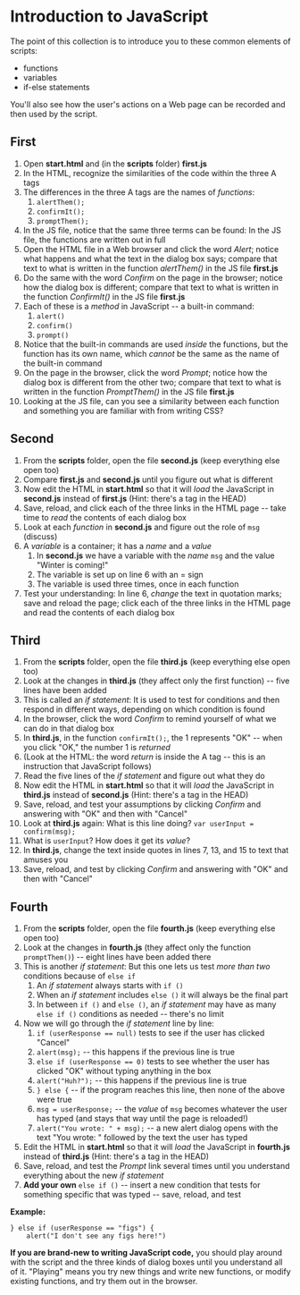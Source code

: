 Introduction to JavaScript
==========================

The point of this collection is to introduce you to these common elements of scripts:

* functions
* variables
* if-else statements

You'll also see how the user's actions on a Web page can be recorded and then used by the script.

## First

1. Open **start.html** and (in the **scripts** folder) **first.js**
2. In the HTML, recognize the similarities of the code within the three A tags
3. The differences in the three A tags are the names of _functions_:
     1. `alertThem();`
     1. `confirmIt();`
     1. `promptThem();`
4. In the JS file, notice that the same three terms can be found: In the JS file, the functions are written out in full 
5. Open the HTML file in a Web browser and click the word _Alert_; notice what happens and what the text in the dialog box says; compare that text to what is written in the function _alertThem()_ in the JS file **first.js** 
6. Do the same with the word _Confirm_ on the page in the browser; notice how the dialog box is different; compare that text to what is written in the function _ConfirmIt()_ in the JS file **first.js** 
7. Each of these is a _method_ in JavaScript -- a built-in command:
    1. `alert()`
    1. `confirm()`
    1. `prompt()`
8. Notice that the built-in commands are used _inside_ the functions, but the function has its own name, which _cannot_ be the same as the name of the built-in command
9. On the page in the browser, click the word _Prompt_; notice how the dialog box is different from the other two; compare that text to what is written in the function _PromptThem()_ in the JS file **first.js** 
10. Looking at the JS file, can you see a similarity between each function and something you are familiar with from writing CSS? 

## Second

1. From the **scripts** folder, open the file **second.js** (keep everything else open too)
2. Compare **first.js** and **second.js** until you figure out what is different 
3. Now edit the HTML in **start.html** so that it will _load_ the JavaScript in **second.js**  instead of  **first.js** (Hint: there's a tag in the HEAD)
4. Save, reload, and click each of the three links in the HTML page -- take time to _read_ the contents of each dialog box 
5. Look at each _function_ in **second.js** and figure out the role of `msg` (discuss)
6. A _variable_ is a container; it has a _name_ and a _value_
    1. In **second.js** we have a variable with the _name_ `msg` and the value "Winter is coming!"
    1. The variable is set up on line 6 with an = sign
    1. The variable is used three times, once in each function
7. Test your understanding: In line 6, _change_ the text in quotation marks; save and reload the page; click each of the three links in the HTML page and read the contents of each dialog box 

## Third

1. From the **scripts** folder, open the file **third.js** (keep everything else open too)
2. Look at the changes in **third.js** (they affect only the first function) -- five lines have been added
3. This is called an _if statement_: It is used to test for conditions and then respond in different ways, depending on which condition is found 
4. In the browser, click the word _Confirm_ to remind yourself of what we can do in that dialog box
5. In **third.js**, in the function `confirmIt();`, the 1 represents "OK" -- when you click "OK," the number 1 is _returned_
6. (Look at the HTML: the word _return_ is inside the A tag -- this is an instruction that JavaScript follows)
7.  Read the five lines of the _if statement_ and figure out what they do 
8.  Now edit the HTML in **start.html** so that it will _load_ the JavaScript in **third.js**  instead of  **second.js** (Hint: there's a tag in the HEAD)
9.  Save, reload, and test your assumptions by clicking _Confirm_ and answering with "OK" and then with "Cancel"
10.  Look at **third.js** again: What is this line doing? `var userInput = confirm(msg);` 
11.  What is `userInput`? How does it get its _value_?
12.  In **third.js**, change the text inside quotes in lines 7, 13, and 15 to text that amuses you
13.  Save, reload, and test by clicking _Confirm_ and answering with "OK" and then with "Cancel"

## Fourth

1. From the **scripts** folder, open the file **fourth.js** (keep everything else open too)
2. Look at the changes in **fourth.js** (they affect only the function `promptThem()`) -- eight lines have been added there
3. This is another _if statement_: But this one lets us test _more than two_ conditions because of `else if`
    1. An _if statement_ always starts with `if ()`
    1. When an _if statement_ includes `else ()` it will always be the final part
    1. In between `if ()` and `else ()`, an _if statement_ may have as many `else if ()` conditions as needed -- there's no limit
4. Now we will go through the _if statement_ line by line:
    1. `if (userResponse == null)` tests to see if the user has clicked "Cancel"
    1. `alert(msg);` -- this happens if the previous line is true
    1. `else if (userResponse == 0)` tests to see whether the user has clicked "OK" without typing anything in the box 
    1. `alert("Huh?");` -- this happens if the previous line is true
    1. `} else {` -- if the program reaches this line, then none of the above were true
    1. `msg = userResponse;` -- the _value_ of `msg` becomes whatever the user has typed (and stays that way until the page is reloaded!)
    1. `alert("You wrote: " + msg);` -- a new alert dialog opens with the text "You wrote: " followed by the text the user has typed
5. Edit the HTML in **start.html** so that it will _load_ the JavaScript in **fourth.js**  instead of  **third.js** (Hint: there's a tag in the HEAD)
6. Save, reload, and test the _Prompt_ link several times until you understand everything about the new  _if statement_
7. **Add your own** `else if ()` -- insert a new condition that tests for something specific that was typed -- save, reload, and test 

**Example:** 
```
} else if (userResponse == "figs") { 
    alert("I don't see any figs here!")
```

**If you are brand-new to writing JavaScript code,** you should play around with the script and the three kinds of dialog boxes until you understand all of it. "Playing" means you try new things and write new functions, or modify existing functions, and try them out in the browser. 
